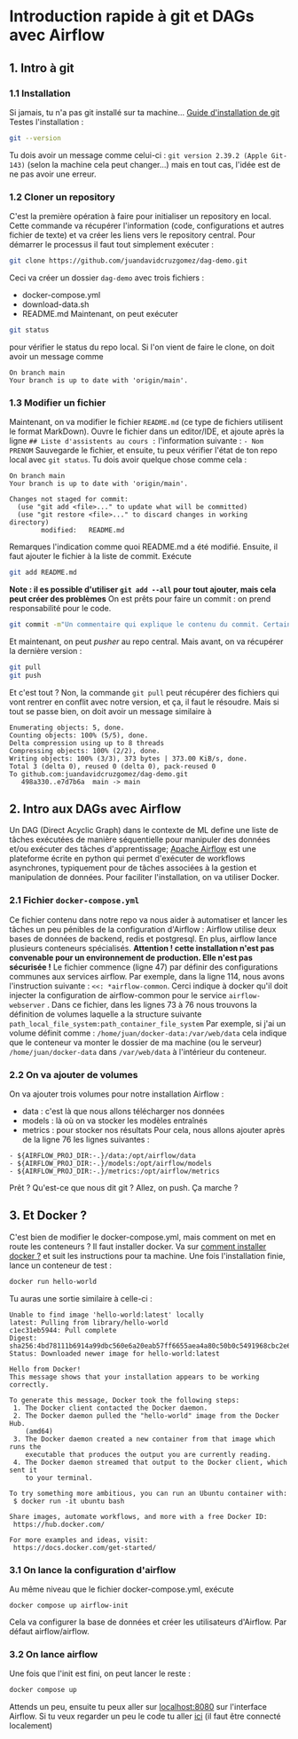 # Introduction rapide à git et DAGs avec Airflow
## 1. Intro à git
### 1.1 Installation
Si jamais, tu n'a pas git installé sur ta machine...
[Guide d'installation de git](https://git-scm.com/book/fr/v2/D%C3%A9marrage-rapide-Installation-de-Git)
Testes l'installation :
```bash
git --version
```
Tu dois avoir un message comme celui-ci : `git version 2.39.2 (Apple Git-143)` (selon la machine cela peut changer...) mais en tout cas, l'idée est de ne pas avoir une erreur.
### 1.2 Cloner un repository
C'est la première opération à faire pour initialiser un repository en local. Cette commande va récupérer l'information (code, configurations et autres fichier de texte) et va créer les liens vers le repository central.
Pour démarrer le processus il faut tout simplement exécuter :
```bash
git clone https://github.com/juandavidcruzgomez/dag-demo.git
```
Ceci va créer un dossier `dag-demo` avec trois fichiers :
- docker-compose.yml
- download-data.sh
- README.md
Maintenant, on peut exécuter 
```bash
git status
```
pour vérifier le status du repo local. Si l'on vient de faire le clone, on doit avoir un message comme
```
On branch main
Your branch is up to date with 'origin/main'.
``` 
### 1.3 Modifier un fichier
Maintenant, on va modifier le fichier `README.md` (ce type de fichiers utilisent le format MarkDown).
Ouvre le fichier dans un editor/IDE, et ajoute après la ligne `## Liste d'assistents au cours :`
l'information suivante :
`- Nom PRENOM`
Sauvegarde le fichier, et ensuite, tu peux vérifier l'état de ton repo local avec `git status`. Tu dois avoir quelque chose comme cela :
```
On branch main
Your branch is up to date with 'origin/main'.

Changes not staged for commit:
  (use "git add <file>..." to update what will be committed)
  (use "git restore <file>..." to discard changes in working directory)
        modified:   README.md
```
Remarques l'indication comme quoi README.md a été modifié.
Ensuite, il faut ajouter le fichier à la liste de commit. Exécute 
```bash
git add README.md
```
**Note : il es possible d'utiliser `git add --all` pour tout ajouter, mais cela peut créer des problèmes**
On est prêts pour faire un commit : on prend responsabilité pour le code.
```bash
git commit -m"Un commentaire qui explique le contenu du commit. Certains met des emojis 😆"
```
Et maintenant, on peut _pusher_ au repo central. Mais avant, on va récupérer la dernière version :
```bash
git pull
git push
```
Et c'est tout ? Non, la commande `git pull` peut récupérer des fichiers qui vont rentrer en conflit avec notre version, et ça, il faut le résoudre.
Mais si tout se passe bien, on doit avoir un message similaire à 
```
Enumerating objects: 5, done.
Counting objects: 100% (5/5), done.
Delta compression using up to 8 threads
Compressing objects: 100% (2/2), done.
Writing objects: 100% (3/3), 373 bytes | 373.00 KiB/s, done.
Total 3 (delta 0), reused 0 (delta 0), pack-reused 0
To github.com:juandavidcruzgomez/dag-demo.git
   498a330..e7d7b6a  main -> main
```
## 2. Intro aux DAGs avec Airflow
Un DAG (Direct Acyclic Graph) dans le contexte de ML define une liste de tâches exécutées de manière séquentielle pour manipuler des données et/ou exécuter des tâches d'apprentissage;
[Apache Airflow](https://airflow.apache.org/) est une plateforme écrite en python qui permet d'exécuter de workflows asynchrones, typiquement pour de tâches associées à la gestion et manipulation de données.
Pour faciliter l'installation, on va utiliser Docker.
### 2.1 Fichier `docker-compose.yml`
Ce fichier contenu dans notre repo va nous aider à automatiser et lancer les tâches un peu pénibles de la configuration d'Airflow : Airflow utilise deux bases de données de backend, redis et postgresql. En plus, airflow lance plusieurs conteneurs spécialisés. 
**Attention ! cette installation n'est pas convenable pour un environnement de production. Elle n'est pas sécurisée !**
Le fichier commence (ligne 47) par définir des configurations communes aux services airflow. Par exemple, dans la ligne 114, nous avons l'instruction suivante : `<<: *airflow-common`.
Cerci indique à docker qu'il doit injecter la configuration de airflow-common pour le service `airflow-webserver` .
Dans ce fichier, dans les lignes 73 à 76 nous trouvons la définition de volumes laquelle a la structure suivante
`path_local_file_system:path_container_file_system`
Par exemple, si j'ai un volume définit comme :
`/home/juan/docker-data:/var/web/data`
cela indique que le conteneur va monter le dossier de ma machine (ou le serveur) `/home/juan/docker-data` dans `/var/web/data` à l'intérieur du conteneur.
### 2.2 On va ajouter de volumes
On va ajouter trois volumes pour notre installation Airflow :
- data : c'est là que nous allons télécharger nos données
- models : là où on va stocker les modèles entraînés
- metrics : pour stocker nos résultats
Pour cela, nous allons ajouter après de la ligne 76 les lignes suivantes :
```
- ${AIRFLOW_PROJ_DIR:-.}/data:/opt/airflow/data
- ${AIRFLOW_PROJ_DIR:-.}/models:/opt/airflow/models
- ${AIRFLOW_PROJ_DIR:-.}/metrics:/opt/airflow/metrics
```
Prêt ? Qu'est-ce que nous dit git ?
Allez, on push. Ça marche ?
## 3. Et Docker ?
C'est bien de modifier le docker-compose.yml, mais comment on met en route les conteneurs ?
Il faut installer docker.
Va sur [comment installer docker ?](https://docs.docker.com/get-docker/) et suit les instructions pour ta machine.
Une fois l'installation finie, lance un conteneur de test :
```bash
docker run hello-world
```
Tu auras une sortie similaire à celle-ci :
```
Unable to find image 'hello-world:latest' locally
latest: Pulling from library/hello-world
c1ec31eb5944: Pull complete 
Digest: sha256:4bd78111b6914a99dbc560e6a20eab57ff6655aea4a80c50b0c5491968cbc2e6
Status: Downloaded newer image for hello-world:latest
  
Hello from Docker!
This message shows that your installation appears to be working correctly.
  
To generate this message, Docker took the following steps:
 1. The Docker client contacted the Docker daemon.
 2. The Docker daemon pulled the "hello-world" image from the Docker Hub.
    (amd64)
 3. The Docker daemon created a new container from that image which runs the
    executable that produces the output you are currently reading.
 4. The Docker daemon streamed that output to the Docker client, which sent it
    to your terminal.

To try something more ambitious, you can run an Ubuntu container with:
 $ docker run -it ubuntu bash

Share images, automate workflows, and more with a free Docker ID:
 https://hub.docker.com/

For more examples and ideas, visit:
 https://docs.docker.com/get-started/
```
### 3.1 On lance la configuration d'airflow
Au même niveau que le fichier docker-compose.yml, exécute 
```
docker compose up airflow-init
```
Cela va configurer la base de données et créer les utilisateurs d'Airflow. Par défaut airflow/airflow.
### 3.2 On lance airflow
Une fois que l'init est fini, on peut lancer le reste :
```bash
docker compose up
```
Attends un peu, ensuite tu peux aller sur [localhost:8080](http://localhost:8080) sur l'interface Airflow.
Si tu veux regarder un peu le code tu aller [ici](http://localhost:8080/dags/tutorial/grid?tab=code) (il faut être connecté localement)

